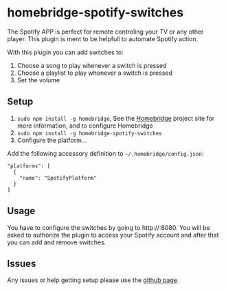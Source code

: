 # homebridge-spotify-switches

The Spotify APP is perfect for remote controling your TV or any other player. This plugin is ment to be helpfull to automate Spotify action.

With this plugin you can add switches to:

1. Choose a song to play whenever a switch is pressed
2. Choose a playlist to play whenever a switch is pressed
3. Set the volume

## Setup

1. `sudo npm install -g homebridge`, See the [Homebridge](https://github.com/nfarina/homebridge) project site for more information, and to configure Homebridge
2. `sudo npm install -g homebridge-spotify-switches`
3. Configure the platform...

Add the following accessory definition to `~/.homebridge/config.json`:

```
"platforms": [
  {
    "name": "SpotifyPlatform"
  }
]
```

## Usage

You have to configure the switches by going to http://<homebrifge-ip>:8080. You will be asked to authorize the plugin to access your Spotify account and after that you can add and remove switches.

## Issues

Any issues or help getting setup please use the [github page](https://github.com/JSRossiter/homebridge-spotify/issues).
